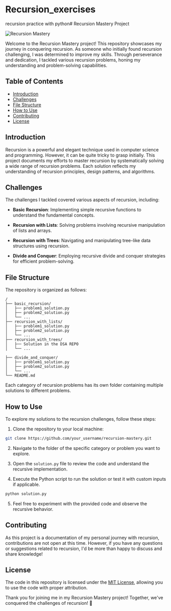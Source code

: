 # Recursion_exercises
recursion practice with python# Recursion Mastery Project

![Recursion Mastery](https://www.example.com/recursion-mastery.png)

Welcome to the Recursion Mastery project! This repository showcases my journey in conquering recursion. As someone who initially found recursion challenging, I was determined to improve my skills. Through perseverance and dedication, I tackled various recursion problems, honing my understanding and problem-solving capabilities.

## Table of Contents

- [Introduction](#introduction)
- [Challenges](#challenges)
- [File Structure](#file-structure)
- [How to Use](#how-to-use)
- [Contributing](#contributing)
- [License](#license)

## Introduction

Recursion is a powerful and elegant technique used in computer science and programming. However, it can be quite tricky to grasp initially. This project documents my efforts to master recursion by systematically solving a wide range of recursion problems. Each solution reflects my understanding of recursion principles, design patterns, and algorithms.

## Challenges

The challenges I tackled covered various aspects of recursion, including:

- **Basic Recursion**: Implementing simple recursive functions to understand the fundamental concepts.
- **Recursion with Lists**: Solving problems involving recursive manipulation of lists and arrays.
- **Recursion with Trees**: Navigating and manipulating tree-like data structures using recursion.

- **Divide and Conquer**: Employing recursive divide and conquer strategies for efficient problem-solving.

## File Structure

The repository is organized as follows:

```
/
├── basic_recursion/
│   ├── problem1_solution.py
│   ├── problem2_solution.py
│   └── ...
├── recursion_with_lists/
│   ├── problem1_solution.py
│   ├── problem2_solution.py
│   └── ...
├── recursion_with_trees/
│   ├── Solution in the DSA REPO
│   └── ...

├── divide_and_conquer/
│   ├── problem1_solution.py
│   ├── problem2_solution.py
│   └── ...
└── README.md
```

Each category of recursion problems has its own folder containing multiple solutions to different problems.

## How to Use

To explore my solutions to the recursion challenges, follow these steps:

1. Clone the repository to your local machine:

```bash
git clone https://github.com/your_username/recursion-mastery.git
```

2. Navigate to the folder of the specific category or problem you want to explore.

3. Open the `solution.py` file to review the code and understand the recursive implementation.

4. Execute the Python script to run the solution or test it with custom inputs if applicable.

```bash
python solution.py
```

5. Feel free to experiment with the provided code and observe the recursive behavior.

## Contributing

As this project is a documentation of my personal journey with recursion, contributions are not open at this time. However, if you have any questions or suggestions related to recursion, I'd be more than happy to discuss and share knowledge!

## License

The code in this repository is licensed under the [MIT License](LICENSE), allowing you to use the code with proper attribution.

Thank you for joining me in my Recursion Mastery project! Together, we've conquered the challenges of recursion! 🚀

